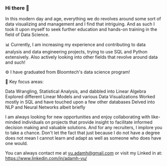 ### Hi there 👋
In this modern day and age, everything we do revolves around some sort of data visualizing and management and I find that intriguing. And as such I took it upon myself to seek further education and hands-on training in the field of Data Science.

:bar_chart: Currently, I am increasing my experience and contributing to data analysis and data engineering projects, trying to use SQL and Python extensively. Also actively looking into other fields that revolve around data and such!

:gear: I have graduated from Bloomtech's data science program! 

:mag_right: Key focus areas:

Data Wrangling, Statistical Analysis, and dabbled into Linear Algebra
Explored different Linear Models and various Data Visualizations
Worked mostly in SQL and have touched upon a few other databases
Delved into NLP and Neural Networks albeit briefly


I am always looking for new opportunities and enjoy collaborating with like-minded individuals on projects that provide insight to facilitate informed decision making and valuable solutions. And for any recruiters, I implore you to take a chance. Don't let the fact that just because I do not have a degree does not mean I cannot learn and adapt as well as someone who does have one would.

You can always contact me at vu.adamh@gmail.com or visit my Linked in at: https://www.linkedin.com/in/adamh-vu/

